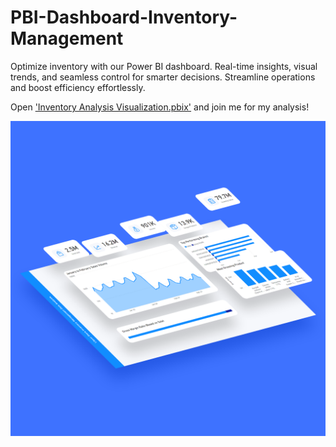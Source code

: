 # PBI-Dashboard-Inventory-Management
Optimize inventory with our Power BI dashboard. Real-time insights, visual trends, and seamless control for smarter decisions. Streamline operations and boost efficiency effortlessly.

Open ['Inventory Analysis Visualization.pbix'](https://github.com/calgonzales/PBI-Dashboard-Inventory-Management/blob/main/Inventory%20Analysis%20Visualization.pbix) and join me for my analysis!

![image](img/viz_pres.png)
